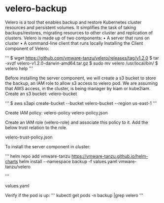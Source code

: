# velero-backup

Velero is a tool that enables backup and restore Kubernetes cluster resources and persistent volumes. It simplifies the task of taking backups/restores, migrating resources to other cluster and replication of clusters.
Velero is made up of two components:
•	A server that runs on cluster
•	A command-line client that runs locally
Installing the Client component of Velero:

'''
$ wget https://github.com/vmware-tanzu/velero/releases/tag/v1.2.0
$ tar -xvzf velero-v1.2.0-darwin-amd64.tar.gz 
$ sudo mv velero /usr/local/bin/ 
$ velero help
'''

Before installing the server component, we will create a s3 bucket to store the backup, an IAM role to allow s3 access to velero pod. We are assuming that AWS access, in the cluster, is being manager by kiam or kube2iam.
Create an s3 bucket: velero-bucket

'''
$ aws s3api create-bucket --bucket velero-bucket --region us-east-1
'''

Create IAM policy: velero-policy
velero-policy.json

Create an IAM role (velero-role) and associate this policy to it. Add the below trust relation to the role.

velero-trust-policy.json

To install the server component in cluster:

'''
helm repo add vmware-tanzu https://vmware-tanzu.github.io/helm-charts
helm install --namespace backup -f values.yaml vmware-tanzu/velero

'''

values.yaml

Verify if the pod is up:
'''
kubectl get pods -n backup |grep velero
'''
